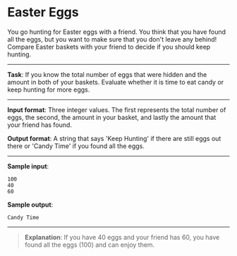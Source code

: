 # Easter Eggs

You go hunting for Easter eggs with a friend. You think that you have found all the eggs, but you want to make sure that you don't leave any behind! Compare Easter baskets with your friend to decide if you should keep hunting. 
 
---

**Task**: If you know the total number of eggs that were hidden and the amount in both of your baskets. Evaluate whether it is time to eat candy or keep hunting for more eggs. 

---
 
**Input format**: Three integer values. The first represents the total number of eggs, the second, the amount in your basket, and lastly the amount that your friend has found. 
 
**Output format**: A string that says 'Keep Hunting' if there are still eggs out there or 'Candy Time' if you found all the eggs. 

---
 
**Sample input**: 
```
100 
40 
60 
```
 
**Sample output**:
```
Candy Time
```

---

>**Explanation**: If you have 40 eggs and your friend has 60, you have found all the eggs (100) and can enjoy them.